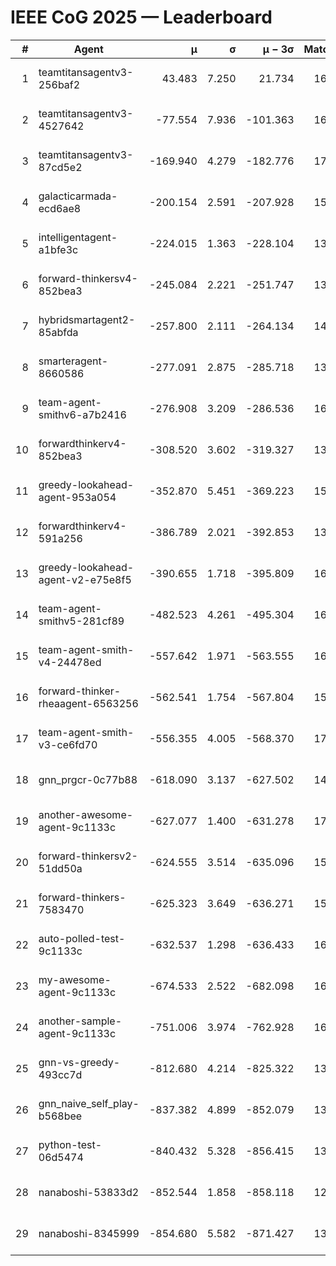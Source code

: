 # IEEE CoG 2025 — Leaderboard

| # | Agent | μ | σ | μ − 3σ | Matches | Updated |
|---:|---|---:|---:|---:|---:|---|
| 1 | teamtitansagentv3-256baf2 | 43.483 | 7.250 | 21.734 | 16836 | 2025-08-23 19:19 |
| 2 | teamtitansagentv3-4527642 | -77.554 | 7.936 | -101.363 | 16210 | 2025-08-23 19:19 |
| 3 | teamtitansagentv3-87cd5e2 | -169.940 | 4.279 | -182.776 | 17426 | 2025-08-23 19:19 |
| 4 | galacticarmada-ecd6ae8 | -200.154 | 2.591 | -207.928 | 15220 | 2025-08-23 19:19 |
| 5 | intelligentagent-a1bfe3c | -224.015 | 1.363 | -228.104 | 13687 | 2025-08-23 19:19 |
| 6 | forward-thinkersv4-852bea3 | -245.084 | 2.221 | -251.747 | 13205 | 2025-08-23 19:19 |
| 7 | hybridsmartagent2-85abfda | -257.800 | 2.111 | -264.134 | 14169 | 2025-08-23 19:19 |
| 8 | smarteragent-8660586 | -277.091 | 2.875 | -285.718 | 13994 | 2025-08-23 19:19 |
| 9 | team-agent-smithv6-a7b2416 | -276.908 | 3.209 | -286.536 | 16340 | 2025-08-23 19:19 |
| 10 | forwardthinkerv4-852bea3 | -308.520 | 3.602 | -319.327 | 13405 | 2025-08-23 19:19 |
| 11 | greedy-lookahead-agent-953a054 | -352.870 | 5.451 | -369.223 | 15490 | 2025-08-23 19:19 |
| 12 | forwardthinkerv4-591a256 | -386.789 | 2.021 | -392.853 | 13512 | 2025-08-23 19:19 |
| 13 | greedy-lookahead-agent-v2-e75e8f5 | -390.655 | 1.718 | -395.809 | 16390 | 2025-08-23 19:19 |
| 14 | team-agent-smithv5-281cf89 | -482.523 | 4.261 | -495.304 | 16140 | 2025-08-23 19:19 |
| 15 | team-agent-smith-v4-24478ed | -557.642 | 1.971 | -563.555 | 16902 | 2025-08-23 19:19 |
| 16 | forward-thinker-rheaagent-6563256 | -562.541 | 1.754 | -567.804 | 15548 | 2025-08-23 19:19 |
| 17 | team-agent-smith-v3-ce6fd70 | -556.355 | 4.005 | -568.370 | 17422 | 2025-08-23 19:19 |
| 18 | gnn_prgcr-0c77b88 | -618.090 | 3.137 | -627.502 | 14620 | 2025-08-23 19:19 |
| 19 | another-awesome-agent-9c1133c | -627.077 | 1.400 | -631.278 | 17200 | 2025-08-23 19:19 |
| 20 | forward-thinkersv2-51dd50a | -624.555 | 3.514 | -635.096 | 15948 | 2025-08-23 19:19 |
| 21 | forward-thinkers-7583470 | -625.323 | 3.649 | -636.271 | 15100 | 2025-08-23 19:19 |
| 22 | auto-polled-test-9c1133c | -632.537 | 1.298 | -636.433 | 16640 | 2025-08-23 19:19 |
| 23 | my-awesome-agent-9c1133c | -674.533 | 2.522 | -682.098 | 16340 | 2025-08-23 19:19 |
| 24 | another-sample-agent-9c1133c | -751.006 | 3.974 | -762.928 | 16580 | 2025-08-23 19:19 |
| 25 | gnn-vs-greedy-493cc7d | -812.680 | 4.214 | -825.322 | 13200 | 2025-08-23 19:19 |
| 26 | gnn_naive_self_play-b568bee | -837.382 | 4.899 | -852.079 | 13060 | 2025-08-23 19:19 |
| 27 | python-test-06d5474 | -840.432 | 5.328 | -856.415 | 13290 | 2025-08-23 19:19 |
| 28 | nanaboshi-53833d2 | -852.544 | 1.858 | -858.118 | 12560 | 2025-08-23 19:19 |
| 29 | nanaboshi-8345999 | -854.680 | 5.582 | -871.427 | 13790 | 2025-08-23 19:19 |
